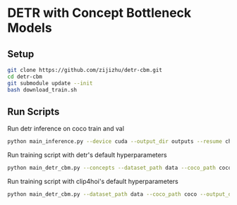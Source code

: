 # DETR with Concept Bottleneck Models

## Setup

```bash
git clone https://github.com/zijizhu/detr-cbm.git
cd detr-cbm
git submodule update --init
bash download_train.sh
```

## Run Scripts

Run detr inference on coco train and val
```bash
python main_inference.py --device cuda --output_dir outputs --resume checkpoints/detr-r50-e632da11.pth --coco_path coco
```

Run training script with detr's default hyperparameters
```bash
python main_detr_cbm.py --concepts --dataset_path data --coco_path coco --output_dir outputs --device cpu
```

Run training script with clip4hoi's default hyperparameters
```bash
python main_detr_cbm.py --dataset_path data --coco_path coco --output_dir outputs --device cpu
```
